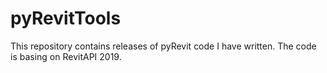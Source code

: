 # pyRevitTools 
This repository contains releases of pyRevit code I have written.
The code is basing on RevitAPI 2019.
